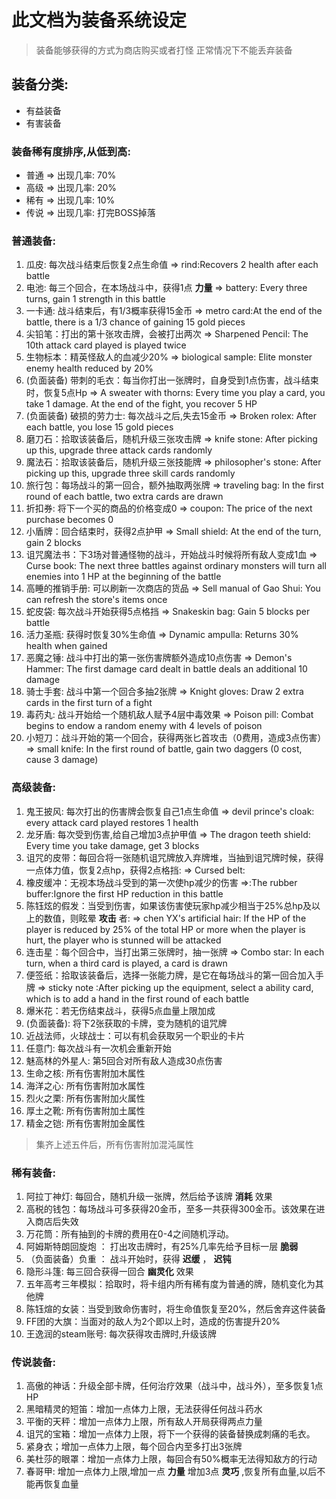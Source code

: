 # 此文档为装备系统设定
> 装备能够获得的方式为商店购买或者打怪
> 正常情况下不能丢弃装备

## 装备分类:
- 有益装备
- 有害装备


### 装备稀有度排序,从低到高:
- 普通 => 出现几率: 70%
- 高级 => 出现几率: 20%
- 稀有 => 出现几率: 10%
- 传说 => 出现几率: 打完BOSS掉落

### 普通装备:
1. 瓜皮: 每次战斗结束后恢复2点生命值 => rind:Recovers 2 health after each battle
1. 电池: 每三个回合，在本场战斗中，获得1点 __力量__ => battery: Every three turns, gain 1 strength in this battle
1. 一卡通: 战斗结束后，有1/3概率获得15金币 => metro card:At the end of the battle, there is a 1/3 chance of gaining 15 gold pieces
1. 尖铅笔：打出的第十张攻击牌，会被打出两次 => Sharpened Pencil: The 10th attack card played is played twice
1. 生物标本：精英怪敌人的血减少20% => biological sample: Elite monster enemy health reduced by 20%
1. (负面装备) 带刺的毛衣：每当你打出一张牌时，自身受到1点伤害，战斗结束时，恢复5点Hp => A sweater with thorns: Every time you play a card, you take 1 damage. At the end of the fight, you recover 5 HP
1. (负面装备) 破损的劳力士: 每次战斗之后,失去15金币 => Broken rolex: After each battle, you lose 15 gold pieces
1. 磨刀石：拾取该装备后，随机升级三张攻击牌 => knife stone: After picking up this, upgrade three attack cards randomly
1. 魔法石：拾取该装备后，随机升级三张技能牌 => philosopher's stone: After picking up this, upgrade three skill cards randomly
1. 旅行包：每场战斗的第一回合，额外抽取两张牌 => traveling bag: In the first round of each battle, two extra cards are drawn
1. 折扣券: 将下一个买的商品的价格变成0 => coupon: The price of the next purchase becomes 0
1. 小盾牌：回合结束时，获得2点护甲 => Small shield: At the end of the turn, gain 2 blocks
1. 诅咒魔法书：下3场对普通怪物的战斗，开始战斗时候将所有敌人变成1血 => Curse book: The next three battles against ordinary monsters will turn all enemies into 1 HP at the beginning of the battle
1. 高睡的推销手册: 可以刷新一次商店的货品 => Sell manual of Gao Shui: You can refresh the store's items once
1. 蛇皮袋: 每次战斗开始获得5点格挡 => Snakeskin bag: Gain 5 blocks per battle
1. 活力圣瓶: 获得时恢复30%生命值 => Dynamic ampulla: Returns 30% health when gained
1. 恶魔之锤: 战斗中打出的第一张伤害牌额外造成10点伤害 => Demon's Hammer: The first damage card dealt in battle deals an additional 10 damage
1. 骑士手套: 战斗中第一个回合多抽2张牌 => Knight gloves: Draw 2 extra cards in the first turn of a fight
1. 毒药丸: 战斗开始给一个随机敌人赋予4层中毒效果 => Poison pill: Combat begins to endow a random enemy with 4 levels of poison
1. 小短刀：战斗开始的第一个回合，获得两张匕首攻击（0费用，造成3点伤害）=> small knife: In the first round of battle, gain two daggers (0 cost, cause 3 damage)

### 高级装备:
1. 鬼王披风: 每次打出的伤害牌会恢复自己1点生命值 => devil prince's cloak: every attack card played restores 1 health
1. 龙牙盾: 每次受到伤害,给自己增加3点护甲值 => The dragon teeth shield: Every time you take damage, get 3 blocks
1. 诅咒的皮带：每回合将一张随机诅咒牌放入弃牌堆，当抽到诅咒牌时候，获得一点体力值，恢复2点hp，获得2点格挡: => Cursed belt:
1. 橡皮缓冲：无视本场战斗受到的第一次使hp减少的伤害 =>:The rubber buffer:Ignore the first HP reduction in this battle
1. 陈钰炫的假发：当受到伤害，如果该伤害使玩家hp减少相当于25%总hp及以上的数值，则眩晕 __攻击__ 者: => chen YX's artificial hair: If the HP of the player is reduced by 25% of the total HP or more when the player is hurt, the player who is stunned will be attacked
1. 连击星：每个回合中，当打出第三张牌时，抽一张牌 => Combo star: In each turn, when a third card is played, a card is drawn
1. 便签纸：拾取该装备后，选择一张能力牌，是它在每场战斗的第一回合加入手牌 => sticky note :After picking up the equipment, select a ability card, which is to add a hand in the first round of each battle
1. 爆米花：若无伤结束战斗，获得5点血量上限加成
1. (负面装备): 将下2张获取的卡牌，变为随机的诅咒牌
1. 近战法师，火球战士：可以有机会获取另一个职业的卡片
1. 任意门: 每次战斗有一次机会重新开始
1. 魅高林的外星人: 第5回合对所有敌人造成30点伤害
1. 生命之核: 所有伤害附加木属性
1. 海洋之心: 所有伤害附加水属性
1. 烈火之栗: 所有伤害附加火属性
1. 厚土之靴: 所有伤害附加土属性
1. 精金之铠: 所有伤害附加金属性
> 集齐上述五件后，所有伤害附加混沌属性

### 稀有装备:
1. 阿拉丁神灯: 每回合，随机升级一张牌，然后给予该牌 __消耗__ 效果
1. 高税的钱包：每场战斗可多获得20金币，至多一共获得300金币。该效果在进入商店后失效
1. 万花筒：所有抽到的卡牌的费用在0-4之间随机浮动。
1. 阿姆斯特朗回旋炮 ： 打出攻击牌时，有25%几率先给予目标一层 __脆弱__
1. （负面装备）负重 ： 战斗开始时，获得 __迟缓__ ， __迟钝__
1. 隐形斗篷: 每三回合获得一回合 __幽灵化__ 效果
1. 五年高考三年模拟：拾取时，将卡组内所有稀有度为普通的牌，随机变化为其他牌
1. 陈钰煊的女装：当受到致命伤害时，将生命值恢复至20%，然后舍弃这件装备
1. FF团的大旗：当面对的敌人为2个即以上时，造成的伤害提升20%
1. 王逸润的steam账号: 每次获得攻击牌时,升级该牌

### 传说装备:

1. 高傲的神话：升级全部卡牌，任何治疗效果（战斗中，战斗外），至多恢复1点HP
1. 黑暗精灵的短笛：增加一点体力上限，无法获得任何战斗药水
1. 平衡的天秤：增加一点体力上限，所有敌人开局获得两点力量
1. 诅咒的宝箱：增加一点体力上限，将下一个获得的装备替换成刺痛的毛衣。
1. 紧身衣；增加一点体力上限，每个回合内至多打出3张牌
1. 美杜莎的眼罩：增加一点体力上限，每回合有50%概率无法得知敌方的行动
1. 春哥甲: 增加一点体力上限,增加一点 __力量__ 增加3点 __灵巧__ ,恢复所有血量,以后不能再恢复血量
